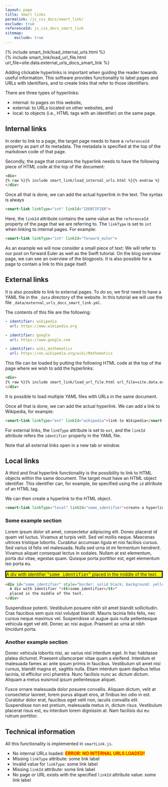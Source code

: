 ```yaml
---
layout: page
title: Smart links
permalink: /js_css_docs/smart_link/
exclude: true
referenceId: js_css_docs_smart_link
sitemap:
    exclude: true
---
```


<div>
{% include smart_link/load_internal_urls.html %}
</div>


<div>
{% include smart_link/load_url_file.html url_file=site.data.external_urls_docs_smart_link %}
</div>

Adding clickable hyperlinks is important when guiding the reader towards useful information. This software provides functionality to label pages and URLs with identifiers, and to create links that refer to those identifiers.

There are three types of hyperlinks:
- internal: to pages on this website,
- external: to URLs located on other websites, and
- local: to objects (i.e., HTML tags with an identifier) on the same page.

## Internal links

In order to link to a page, the target page needs to have a `referenceId` property as part of its metadata. The metadata is specified at the top of the markdown code of that page.

Secondly, the page that contains the hyperlink needs to have the following piece of HTML code at the top of the document:
```html
<div>
{% raw %}{% include smart_link/load_internal_urls.html %}{% endraw %}
</div>
```

Once all that is done, we can add the actual hyperlink in the text. The syntax is always
```html
<smart-link linkType="int" linkId="IDENTIFIER">
```

Here, the `linkId` attribute contains the same value as the `referenceId` property of the page that we are referring to. The `linkType` is set to `int` when linking to internal pages. For example:
```html
<smart-link linkType="int" linkId="forward_euler">
```

As an example we will now consider a small piece of text: We will refer to our post on <smart-link linkType="int" linkId="forward_euler">forward Euler</smart-link> as well as the <smart-link linkType="int" linkId="swift_package_manager">Swift tutorial</smart-link>. On the <smart-link linkType="int" linkId="blog_overview">blog overview</smart-link> page, we can see an overview of the blogposts. It is also possible for a page to contain <smart-link linkType="int" linkId="js_css_docs_smart_link">a link to this page itself</smart-link>.


## External links

It is also possible to link to external pages. To do so, we first need to have a YAML file in the `_data` directory of the website. In this tutorial we will use the file `_data/external_urls_docs_smart_link.yml`. 

The contents of this file are the following:
```yml
- identifier: wikipedia
  url: https://www.wikipedia.org

- identifier: google
  url: https://www.google.com

- identifier: wiki_mathematics
  url: https://en.wikipedia.org/wiki/Mathematics
```

This file can be loaded by putting the following HTML code at the top of the page where we wish to add the hyperlinks:
```html
<div>
{% raw %}{% include smart_link/load_url_file.html url_file=site.data.external_urls_docs_smart_link %}{% endraw %}
</div>
```

It is possible to load multiple YAML files with URLs in the same document.

Once all that is done, we can add the actual hyperlink. We can add a <smart-link linkType="ext" linkId="wikipedia">link to Wikipedia</smart-link>, for example:

```html
<smart-link linkType="ext" linkId="wikipedia">link to Wikipedia</smart-link>
```

For external links, the `linkType` attribute is set to `ext`, and the `linkId` attribute refers the `identifier` property in the YAML file.

Note that all external links open in a new tab or window.

## Local links

A third and final hyperlink functionality is the possibility to link to HTML objects within the same document. The target must have an HTML object identifier. This identifier can, for example, be specified using the `id` attribute of an HTML tag.

We can then <smart-link linkType="local" linkId="some_identifier">create a hyperlink</smart-link> to the HTML object.

```html
<smart-link linkType="local" linkId="some_identifier">create a hyperlink</smart-link>
```

### Some example section

Lorem ipsum dolor sit amet, consectetur adipiscing elit. Donec placerat id quam vel luctus. Vivamus at turpis velit. Sed vel mollis neque. Maecenas ultrices tristique lobortis. Curabitur accumsan ligula et nisi facilisis cursus. Sed varius id felis vel malesuada. Nulla sed urna id mi fermentum hendrerit. Vivamus aliquet consequat lectus in sodales. Nullam at est elementum, porta dui vitae, egestas quam. Quisque porta porttitor est, eget elementum leo porta eu.


<div id="some_identifier" style="border: solid black; background: yellow">
  A div with identifier "<tt>some_identifier</tt>" placed in the middle of the text.
</div>

```html
<div id="some_identifier" style="border: solid black; background: yellow">
  A div with identifier "<tt>some_identifier</tt>" 
  placed in the middle of the text.
</div>
```

 Suspendisse potenti. Vestibulum posuere nibh sit amet blandit sollicitudin. Cras faucibus sem quis nisl volutpat blandit. Mauris lacinia felis felis, nec cursus neque maximus vel. Suspendisse ut augue quis nulla pellentesque vehicula eget vel elit. Donec ac nisi augue. Praesent ac urna at nibh tincidunt porta. 

### Another example section

Donec vehicula lobortis nisi, ac varius nisl interdum eget. In hac habitasse platea dictumst. Praesent ullamcorper vitae quam a eleifend. Interdum et malesuada fames ac ante ipsum primis in faucibus. Vestibulum sit amet nisi cursus, blandit magna et, sagittis nulla. Etiam interdum quam dapibus tellus lacinia, id efficitur orci pharetra. Nunc facilisis nunc ac dictum dictum. Aliquam a metus euismod ipsum pellentesque aliquet. 

Fusce ornare malesuada dolor posuere convallis. Aliquam dictum, velit at consectetur laoreet, lorem purus aliquet eros, at finibus leo odio in est. Curabitur dolor erat, faucibus eget velit non, iaculis convallis elit. Suspendisse non est pretium, malesuada metus in, dictum risus. Vestibulum placerat risus est, eu interdum lorem dignissim at. Nam facilisis dui eu rutrum porttitor. 


## Technical information

All this functionality is implemented in `smartLink.js`.

- No internal URLs loaded: <span style="color: red; background: yellow;"><strong>ERROR: NO INTERNAL URLS LOADED!</strong></span>
- Missing `linkType` attribute: <smart-link linkId="forward_euler">some link label</smart-link>
- Invalid value for `linkType`: <smart-link linkType="abc" linkId="forward_euler">some link label</smart-link>
- Missing `linkId` attribute: <smart-link linkType="ext">some link label</smart-link>
- No page or URL exists with the specified `linkId` attribute value: <smart-link linkId="some_page" linkType="ext">some link label</smart-link>
